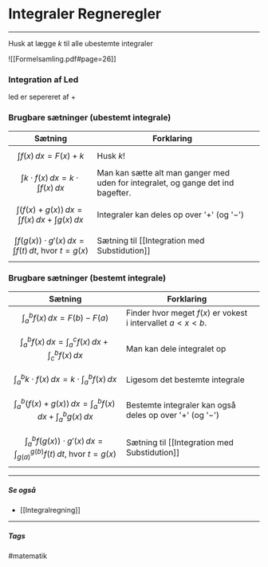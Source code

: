 # Integraler Regneregler
---
Husk at lægge $k$ til alle ubestemte integraler

![[Formelsamling.pdf#page=26]]

### Integration af Led
led er sepereret af $+$

### Brugbare sætninger (ubestemt integrale) 

| Sætning                                                             | Forklaring                                                                       |     |
| ------------------------------------------------------------------- | -------------------------------------------------------------------------------- | --- |
| $$\int f(x)\,dx = F(x) + k$$                                        | Husk $k$!                                                                        |     |
| $$\int k \cdot f(x)\,dx = k \cdot \int f(x)\,dx$$                   | Man kan sætte alt man ganger med uden for integralet, og gange det ind bagefter. |     |
| $$\int (f(x) + g(x))\,dx = \int f(x)\,dx + \int g(x)\,dx$$          | Integraler kan deles op over '$+$' (og '$-$')                                    |     |
| $$\int f(g(x))\cdot g'(x)\,dx = \int f(t)\,dt\text{, hvor }t=g(x)$$ | Sætning til [[Integration med Substidution]]                                     |     |

### Brugbare sætninger (bestemt integrale) 

| Sætning                                                                                      | Forklaring                                                    |     |
| -------------------------------------------------------------------------------------------- | ------------------------------------------------------------- | --- |
| $$\int_{a}^{b} f(x) \,dx = F(b) - F(a)$$                                                     | Finder hvor meget $f(x)$ er vokest i intervallet $a < x < b$. |     |
| $$\int_{a}^{b}f(x)\,dx = \int_{a}^{c}f(x)\,dx + \int_{c}^{b}f(x)\,dx$$                       | Man kan dele integralet op                                    |     |
| $$\int_{a}^{b} k \cdot f(x)\,dx = k \cdot \int_{a}^{b} f(x)\,dx$$                            | Ligesom det bestemte integrale                                |     |
| $$\int_{a}^{b} (f(x) + g(x))\,dx = \int_{a}^{b} f(x)\,dx + \int_{a}^{b} g(x)\,dx$$           | Bestemte integraler kan også deles op over '$+$' (og '$-$')   |     |
| $$\int_{a}^{b} f(g(x))\cdot g'(x)\,dx = \int_{g(a)}^{g(b)} f(t)\,dt \text{, hvor }  t=g(x)$$ | Sætning til [[Integration med Substidution]]                  |     |


---
##### Se også
- [[Integralregning]]



---
##### Tags
#matematik 